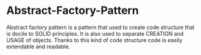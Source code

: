 # Abstract-Factory-Pattern
Abstract factory pattern is a pattern that used to create code structure that is docile to SOLID principles. It is also used to separate CREATION and USAGE of objects. Thanks to this kind of code structure code is easily extendable and readable.
